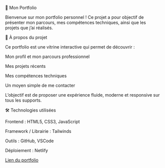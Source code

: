 🌟 Mon Portfolio

Bienvenue sur mon portfolio personnel !
Ce projet a pour objectif de présenter mon parcours, mes compétences techniques, ainsi que les projets que j’ai réalisés.

🚀 À propos du projet

Ce portfolio est une vitrine interactive qui permet de découvrir :

Mon profil et mon parcours professionnel

Mes projets récents

Mes compétences techniques

Un moyen simple de me contacter

L’objectif est de proposer une expérience fluide, moderne et responsive sur tous les supports.

🛠️ Technologies utilisées

Frontend : HTML5, CSS3, JavaScript

Framework / Librairie : Tailwinds

Outils : GitHub, VSCode

Déploiement : Netlify

[Lien du portfolio](https://kaleidoscopic-baklava-e8d693.netlify.app/)
